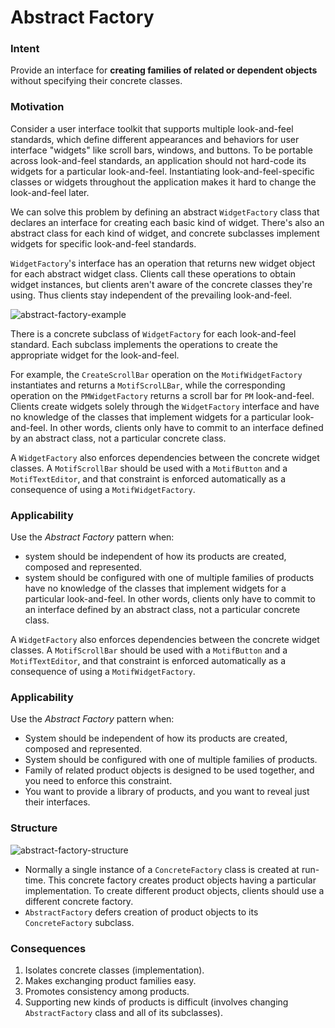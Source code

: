 # Abstract Factory

### Intent

Provide an interface for __creating families of related or dependent objects__
without specifying their concrete classes.

### Motivation

Consider a user interface toolkit that supports multiple look-and-feel standards, which
define different appearances and behaviors for user interface "widgets" like scroll bars,
windows, and buttons. To be portable across look-and-feel standards, an application should not
hard-code its widgets for a particular look-and-feel. Instantiating look-and-feel-specific
classes or widgets throughout the application makes it hard to change the look-and-feel later.

We can solve this problem by defining an abstract `WidgetFactory` class that declares an interface
for creating each basic kind of widget. There's also an abstract class for each kind of widget,
and concrete subclasses implement widgets for specific look-and-feel standards.

`WidgetFactory`'s interface has an operation that returns new widget object for each abstract widget
class. Clients call these operations to obtain widget instances, but clients aren't aware of the
concrete classes they're using. Thus clients stay independent of the prevailing look-and-feel.

![abstract-factory-example](https://drive.google.com/file/d/1GG93CO5CphQF6GRoaBD2qGQFhNQ3nAST/view?usp=sharing)

There is a concrete subclass of `WidgetFactory` for each look-and-feel standard. Each subclass
implements the operations to create the appropriate widget for the look-and-feel.

For example, the `CreateScrollBar` operation on the `MotifWidgetFactory` instantiates and
returns a `MotifScrolLBar`, while the corresponding operation on the `PMWidgetFactory`
returns a scroll bar for `PM` look-and-feel. Clients create widgets solely through the
`WidgetFactory` interface and have no knowledge of the classes that implement widgets for
a particular look-and-feel. In other words, clients only have to commit to an interface defined
by an abstract class, not a particular concrete class.

A `WidgetFactory` also enforces dependencies between the concrete widget classes. A `MotifScrollBar`
should be used with a `MotifButton` and a `MotifTextEditor`, and that constraint is enforced
automatically as a consequence of using a `MotifWidgetFactory`.

### Applicability

Use the _Abstract Factory_ pattern when:

* system should be independent of how its products are created, composed and represented.
* system should be configured with one of multiple families of products have no knowledge of the classes that implement widgets for
a particular look-and-feel. In other words, clients only have to commit to an interface defined
by an abstract class, not a particular concrete class.

A `WidgetFactory` also enforces dependencies between the concrete widget classes. A `MotifScrollBar`
should be used with a `MotifButton` and a `MotifTextEditor`, and that constraint is enforced
automatically as a consequence of using a `MotifWidgetFactory`.

### Applicability

Use the _Abstract Factory_ pattern when:

* System should be independent of how its products are created, composed and represented.
* System should be configured with one of multiple families of products.
* Family of related product objects is designed to be used together, and you need to enforce
this constraint. 
* You want to provide a library of products, and you want to reveal just their interfaces.

### Structure

![abstract-factory-structure](https://drive.google.com/open?id=17ZNK3Ky2UlhlwYy8j0h6iVuzW9TndSeI)

* Normally a single instance of a `ConcreteFactory` class is created at run-time. This
concrete factory creates product objects having a particular implementation. To create
different product objects, clients should use a different concrete factory.
* `AbstractFactory` defers creation of product objects to its `ConcreteFactory` subclass. 

### Consequences

1. Isolates concrete classes (implementation).
2. Makes exchanging product families easy.
3. Promotes consistency among products.
4. Supporting new kinds of products is difficult (involves changing `AbstractFactory` class and all of its subclasses).




	
